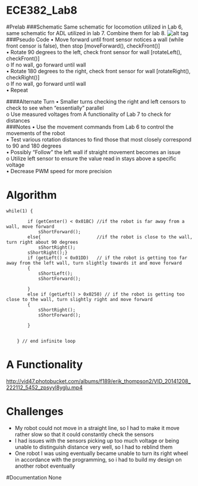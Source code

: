 ECE382_Lab8
===========
#Prelab
###Schematic
Same schematic for locomotion utilized in Lab 6, same schematic for ADL utilized in lab 7.  Combine them for lab 8.
![alt tag](http://i47.photobucket.com/albums/f189/erik_thompson2/IMG_20141212_155614_0811_zpsf01f22aa.jpg
 "TO-220 Config")
###Pseudo Code
•	Move forward until front sensor notices a wall (while front censor is false), then stop [moveForward(), checkFront()]   
•	Rotate 90 degrees to the left, check front sensor for wall [rotateLeft(), checkFront()]   
o	If no wall, go forward until wall   
•	Rotate 180 degrees to the right, check front sensor for wall [rotateRight(), checkRight()]    
o	If no wall, go forward until wall   
•	Repeat    

####Alternate Turn
•	Smaller turns checking the right and left censors to check to see when “essentially” parallel   
o	Use measured voltages from A functionality of Lab 7 to check for distances    
###Notes
•	Use the movement commands from Lab 6 to control the movements of the robot    
•	Test various rotation distances to find those that most closely correspond to 90 and 180 degrees    
•	Possibly “Follow” the left wall if straight movement becomes an issue   
o	Utilize left sensor to ensure the value read in stays above a specific voltage    
•	Decrease PWM speed for more precision   

# Algorithm
~~~
while(1) {

		if (getCenter() < 0x01BC) //if the robot is far away from a wall, move forward
			sShortForward();
		else{                     //if the robot is close to the wall, turn right about 90 degrees
			sShortRight();
		sShortRight();}
		if (getLeft() < 0x01DD)   // if the robot is getting too far away from the left wall, turn slightly towards it and move forward
		{
			sShortLeft();
			sShortForward();

		}
		else if (getLeft() > 0x0250) // if the robot is getting too close to the wall, turn slightly right and move forward
		{
			sShortRight();
			sShortForward();

		}


	} // end infinite loop
~~~
# A Functionality
http://vid47.photobucket.com/albums/f189/erik_thompson2/VID_20141208_222112_5452_zpsyyl8yglu.mp4

# Challenges
- My robot could not move in a straight line, so I had to make it move rather slow so that it could constantly check the sensors
- I had issues with the sensors picking up too much voltage or being unable to distinguish distance very well, so I had to reblind them
- One robot I was using eventually became unable to turn its right wheel in accordance with the programming, so i had to build my design on another robot eventually

#Documentation
None
